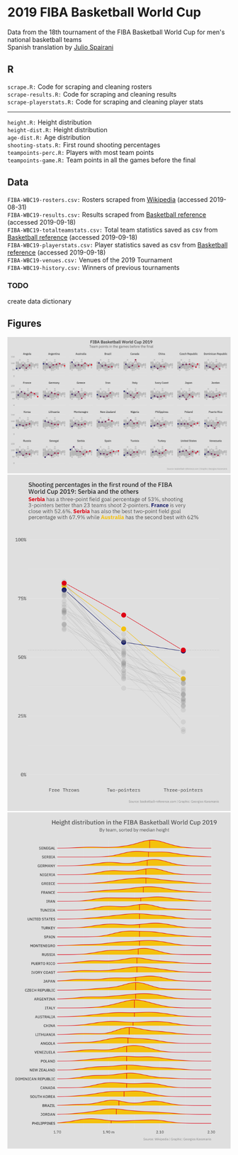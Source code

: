 # 2019 FIBA Basketball World Cup  
Data from the 18th tournament of the FIBA Basketball World Cup for men's national basketball teams  
Spanish translation by [Julio Spairani](https://github.com/jas1)  

## R  
`scrape.R:` Code for scraping and cleaning rosters  
`scrape-results.R:` Code for scraping and cleaning results  
`scrape-playerstats.R:` Code for scraping and cleaning player stats  

---  

`height.R:` Height distribution  
`height-dist.R:` Height distribution  
`age-dist.R:` Age distribution  
`shooting-stats.R:` First round shooting percentages  
`teampoints-perc.R:` Players with most team points  
`teampoints-game.R:` Team points in all the games before the final

## Data  
`FIBA-WBC19-rosters.csv:` Rosters scraped from [Wikipedia](https://en.m.wikipedia.org/wiki/2019_FIBA_Basketball_World_Cup_squads) (accessed 2019-08-31)  
`FIBA-WBC19-results.csv:` Results scraped from [Basketball reference](https://www.basketball-reference.com) (accessed 2019-09-18)  
`FIBA-WBC19-totalteamstats.csv:` Total team statistics saved as csv from [Basketball reference](https://www.basketball-reference.com) (accessed 2019-09-18)  
`FIBA-WBC19-playerstats.csv:` Player statistics saved as csv from [Basketball reference](https://www.basketball-reference.com) (accessed 2019-09-18)  
`FIBA-WBC19-venues.csv:` Venues of the 2019 Tournament  
`FIBA-WBC19-history.csv:` Winners of previous tournaments  

### TODO  
create data dictionary

## Figures  
<div class="row"> 
  <div class="column">
    <a href=""><img src="figures/teampoints-game.png"></a>
    <a href=""><img src="figures/shooting-stats.png"></a>
    <a href=""><img src="figures/height-dist.png"></a>
  </div>
  </div>
    
